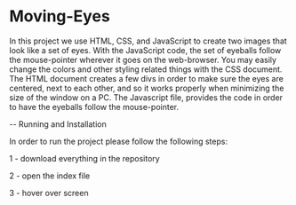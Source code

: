 # Moving-Eyes

In this project we use HTML, CSS, and JavaScript to create two images that look like a set of eyes. With the JavaScript code, the set of eyeballs follow the mouse-pointer wherever it goes on the web-browser. You may easily change the colors and other styling related things with the CSS document. The HTML document creates a few divs in order to make sure the eyes are centered, next to each other, and so it works properly when minimizing the size of the window on a PC. The Javascript file, provides the code in order to have the eyeballs follow the mouse-pointer.

--
Running and Installation

In order to run the project please follow the following steps:

1 - download everything in the repository

2 - open the index file

3 - hover over screen
